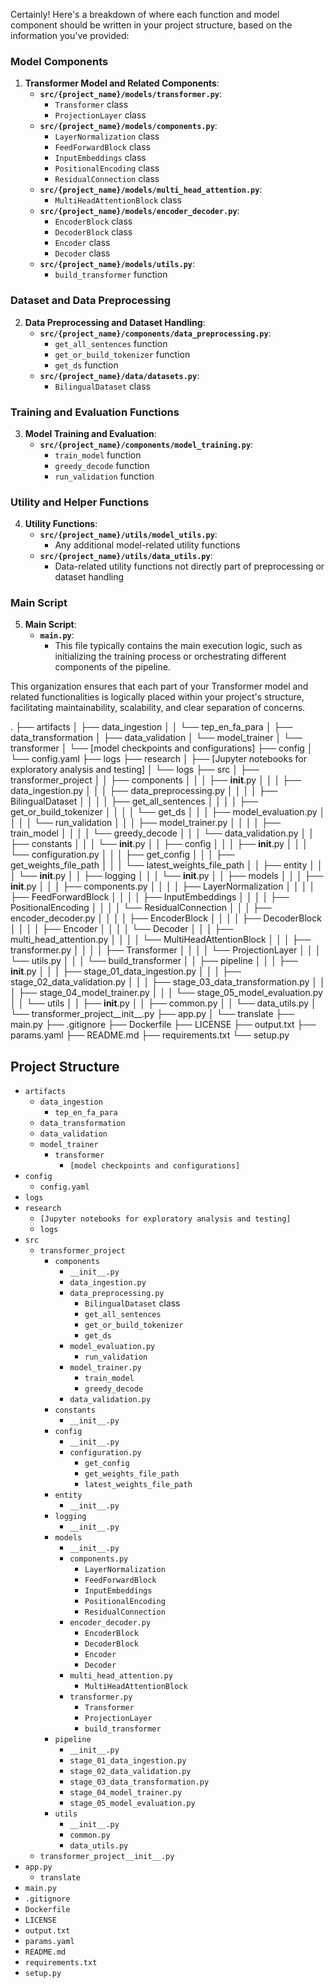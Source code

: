 Certainly! Here's a breakdown of where each function and model component should be written in your project structure, based on the information you've provided:

### Model Components

1. **Transformer Model and Related Components**:
   - **`src/{project_name}/models/transformer.py`**:
     - `Transformer` class
     - `ProjectionLayer` class
   - **`src/{project_name}/models/components.py`**:
     - `LayerNormalization` class
     - `FeedForwardBlock` class
     - `InputEmbeddings` class
     - `PositionalEncoding` class
     - `ResidualConnection` class
   - **`src/{project_name}/models/multi_head_attention.py`**:
     - `MultiHeadAttentionBlock` class
   - **`src/{project_name}/models/encoder_decoder.py`**:
     - `EncoderBlock` class
     - `DecoderBlock` class
     - `Encoder` class
     - `Decoder` class
   - **`src/{project_name}/models/utils.py`**:
     - `build_transformer` function

### Dataset and Data Preprocessing

2. **Data Preprocessing and Dataset Handling**:
   - **`src/{project_name}/components/data_preprocessing.py`**:
     - `get_all_sentences` function
     - `get_or_build_tokenizer` function
     - `get_ds` function
   - **`src/{project_name}/data/datasets.py`**:
     - `BilingualDataset` class

### Training and Evaluation Functions

3. **Model Training and Evaluation**:
   - **`src/{project_name}/components/model_training.py`**:
     - `train_model` function
     - `greedy_decode` function
     - `run_validation` function

### Utility and Helper Functions

4. **Utility Functions**:
   - **`src/{project_name}/utils/model_utils.py`**:
     - Any additional model-related utility functions
   - **`src/{project_name}/utils/data_utils.py`**:
     - Data-related utility functions not directly part of preprocessing or dataset handling

### Main Script

5. **Main Script**:
   - **`main.py`**:
     - This file typically contains the main execution logic, such as initializing the training process or orchestrating different components of the pipeline.

This organization ensures that each part of your Transformer model and related functionalities is logically placed within your project's structure, facilitating maintainability, scalability, and clear separation of concerns.






.
├── artifacts
│   ├── data_ingestion
│   │   └── tep_en_fa_para
│   ├── data_transformation
│   ├── data_validation
│   └── model_trainer
│       └── transformer
│           └── [model checkpoints and configurations]
├── config
│   └── config.yaml
├── logs
├── research
│   ├── [Jupyter notebooks for exploratory analysis and testing]
│   └── logs
├── src
│   ├── transformer_project
│   │   ├── components
│   │   │   ├── __init__.py
│   │   │   ├── data_ingestion.py
│   │   │   ├── data_preprocessing.py
│   │   │   │   ├── BilingualDataset
│   │   │   │   ├── get_all_sentences
│   │   │   │   ├── get_or_build_tokenizer
│   │   │   │   └── get_ds
│   │   │   ├── model_evaluation.py
│   │   │   │   └── run_validation
│   │   │   ├── model_trainer.py
│   │   │   │   ├── train_model
│   │   │   │   └── greedy_decode
│   │   │   └── data_validation.py
│   │   ├── constants
│   │   │   └── __init__.py
│   │   ├── config
│   │   │   ├── __init__.py
│   │   │   └── configuration.py
│   │   │       ├── get_config
│   │   │       ├── get_weights_file_path
│   │   │       └── latest_weights_file_path
│   │   ├── entity
│   │   │   └── __init__.py
│   │   ├── logging
│   │   │   └── __init__.py
│   │   ├── models
│   │   │   ├── __init__.py
│   │   │   ├── components.py
│   │   │   │   ├── LayerNormalization
│   │   │   │   ├── FeedForwardBlock
│   │   │   │   ├── InputEmbeddings
│   │   │   │   ├── PositionalEncoding
│   │   │   │   └── ResidualConnection
│   │   │   ├── encoder_decoder.py
│   │   │   │   ├── EncoderBlock
│   │   │   │   ├── DecoderBlock
│   │   │   │   ├── Encoder
│   │   │   │   └── Decoder
│   │   │   ├── multi_head_attention.py
│   │   │   │   └── MultiHeadAttentionBlock
│   │   │   ├── transformer.py
│   │   │   │   ├── Transformer
│   │   │   │   └── ProjectionLayer
│   │   │   └── utils.py
│   │   │       └── build_transformer
│   │   ├── pipeline
│   │   │   ├── __init__.py
│   │   │   ├── stage_01_data_ingestion.py
│   │   │   ├── stage_02_data_validation.py
│   │   │   ├── stage_03_data_transformation.py
│   │   │   ├── stage_04_model_trainer.py
│   │   │   └── stage_05_model_evaluation.py
│   │   └── utils
│   │       ├── __init__.py
│   │       ├── common.py
│   │       └── data_utils.py
│   └── transformer_project__init__.py
├── app.py
│   └── translate
├── main.py
├── .gitignore
├── Dockerfile
├── LICENSE
├── output.txt
├── params.yaml
├── README.md
├── requirements.txt
└── setup.py


## Project Structure

- `artifacts`
  - `data_ingestion`
    - `tep_en_fa_para`
  - `data_transformation`
  - `data_validation`
  - `model_trainer`
    - `transformer`
      - `[model checkpoints and configurations]`
- `config`
  - `config.yaml`
- `logs`
- `research`
  - `[Jupyter notebooks for exploratory analysis and testing]`
  - `logs`
- `src`
  - `transformer_project`
    - `components`
      - `__init__.py`
      - `data_ingestion.py`
      - `data_preprocessing.py`
        - `BilingualDataset` class
        - `get_all_sentences`
        - `get_or_build_tokenizer`
        - `get_ds`
      - `model_evaluation.py`
        - `run_validation`
      - `model_trainer.py`
        - `train_model`
        - `greedy_decode`
      - `data_validation.py`
    - `constants`
      - `__init__.py`
    - `config`
      - `__init__.py`
      - `configuration.py`
        - `get_config`
        - `get_weights_file_path`
        - `latest_weights_file_path`
    - `entity`
      - `__init__.py`
    - `logging`
      - `__init__.py`
    - `models`
      - `__init__.py`
      - `components.py`
        - `LayerNormalization`
        - `FeedForwardBlock`
        - `InputEmbeddings`
        - `PositionalEncoding`
        - `ResidualConnection`
      - `encoder_decoder.py`
        - `EncoderBlock`
        - `DecoderBlock`
        - `Encoder`
        - `Decoder`
      - `multi_head_attention.py`
        - `MultiHeadAttentionBlock`
      - `transformer.py`
        - `Transformer`
        - `ProjectionLayer`
        - `build_transformer`
    - `pipeline`
      - `__init__.py`
      - `stage_01_data_ingestion.py`
      - `stage_02_data_validation.py`
      - `stage_03_data_transformation.py`
      - `stage_04_model_trainer.py`
      - `stage_05_model_evaluation.py`
    - `utils`
      - `__init__.py`
      - `common.py`
      - `data_utils.py`
  - `transformer_project__init__.py`
- `app.py`
  - `translate`
- `main.py`
- `.gitignore`
- `Dockerfile`
- `LICENSE`
- `output.txt`
- `params.yaml`
- `README.md`
- `requirements.txt`
- `setup.py`
